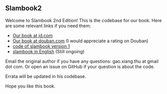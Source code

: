 ## Slambook2

Welcome to Slambook 2nd Edition! This is the codebase for our book. Here are some relevant links if you need them:
- [Our book at jd.com](https://item.jd.com/12666058.html)
- [Our book at douban.com](https://book.douban.com/subject/27028215/) (I would appreciate a rating on Douban)
- [code of slambook version 1](https://github.com/gaoxiang12/slambook)
- [slambook in English](https://github.com/gaoxiang12/slambook-en) (Still ongoing)

Email the original author if you have any questions: gao.xiang.thu at gmail dot com. Or open an issue on GitHub if your question is about the code.

Errata will be updated in his codebase.

Hope you like this book.

